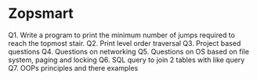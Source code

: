# Zopsmart
Q1. Write a program to print the minimum number of jumps required to reach the topmost stair.
Q2. Print level order traversal
Q3. Project based questions
Q4. Questions on networking
Q5. Questions on OS based on file system, paging and locking
Q6. SQL query to join 2 tables with like query
Q7. OOPs principles and there examples

